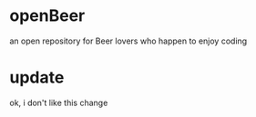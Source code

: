 # openBeer
an open repository for Beer lovers who happen to enjoy coding
# update
ok, i don't like this change
